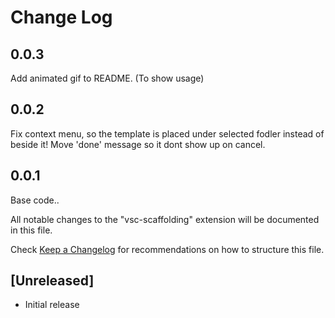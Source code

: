 # Change Log

## 0.0.3
Add animated gif to README. (To show usage)

## 0.0.2
Fix context menu, so the template is placed under selected fodler instead of beside it!
Move 'done' message so it dont show up on cancel.

## 0.0.1

Base code..


All notable changes to the "vsc-scaffolding" extension will be documented in this file.

Check [Keep a Changelog](http://keepachangelog.com/) for recommendations on how to structure this file.

## [Unreleased]

- Initial release